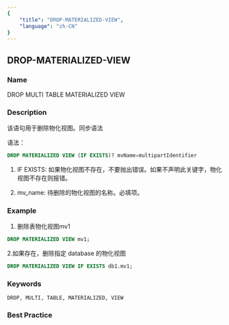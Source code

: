 ```yaml
---
{
    "title": "DROP-MATERIALIZED-VIEW",
    "language": "zh-CN"
}
---
```


<!--
Licensed to the Apache Software Foundation (ASF) under one
or more contributor license agreements.  See the NOTICE file
distributed with this work for additional information
regarding copyright ownership.  The ASF licenses this file
to you under the Apache License, Version 2.0 (the
"License"); you may not use this file except in compliance
with the License.  You may obtain a copy of the License at

  http://www.apache.org/licenses/LICENSE-2.0

Unless required by applicable law or agreed to in writing,
software distributed under the License is distributed on an
"AS IS" BASIS, WITHOUT WARRANTIES OR CONDITIONS OF ANY
KIND, either express or implied.  See the License for the
specific language governing permissions and limitations
under the License.
-->

## DROP-MATERIALIZED-VIEW

### Name

DROP MULTI TABLE MATERIALIZED VIEW

### Description

该语句用于删除物化视图。同步语法

语法：

```sql
DROP MATERIALIZED VIEW (IF EXISTS)? mvName=multipartIdentifier
```


1. IF EXISTS:
        如果物化视图不存在，不要抛出错误。如果不声明此关键字，物化视图不存在则报错。

2. mv_name:
        待删除的物化视图的名称。必填项。

### Example

1. 删除表物化视图mv1

```sql
DROP MATERIALIZED VIEW mv1;
```
2.如果存在，删除指定 database 的物化视图

```sql
DROP MATERIALIZED VIEW IF EXISTS db1.mv1;
```

### Keywords

    DROP, MULTI, TABLE, MATERIALIZED, VIEW

### Best Practice


